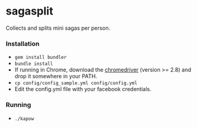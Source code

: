 sagasplit
=========

Collects and splits mini sagas per person.

### Installation
* `gem install bundler`
* `bundle install`
* If running in Chrome, download the [chromedriver](http://chromedriver.storage.googleapis.com/index.html) (version >= 2.8) and drop it somewhere in your PATH.
* `cp config/config_sample.yml config/config.yml`
* Edit the config.yml file with your facebook credentials.

### Running
* `./kapow`

